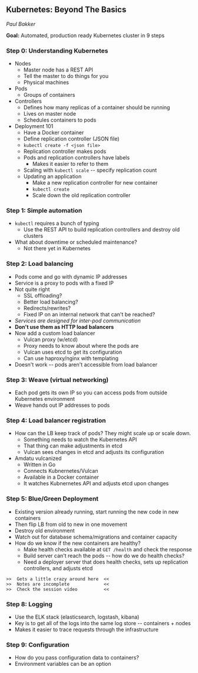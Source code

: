 ## Kubernetes: Beyond The Basics
_Paul Bakker_

**Goal:** Automated, production ready Kubernetes cluster in 9 steps

### Step 0: Understanding Kubernetes
* Nodes
    * Master node has a REST API
    * Tell the master to do things for you
    * Physical machines
* Pods
    * Groups of containers
* Controllers
    * Defines how many replicas of a container should be running
    * Lives on master node
    * Schedules containers to pods
* Deployment 101
    * Have a Docker container
    * Define replication controller (JSON file)
    * `kubectl create -f <json file>`
    * Replication controller makes pods
    * Pods and replication controllers have labels
        * Makes it easier to refer to them
    * Scaling with `kubectl scale` -- specify replication count
    * Updating an application
        * Make a new replication controller for new container
        * `kubectl create`
        * Scale down the old replication controller

### Step 1: Simple automation
* `kubectl` requires a bunch of typing
    * Use the REST API to build replication controllers and destroy old clusters
* What about downtime or scheduled maintenance?
    * Not there yet in Kubernetes

### Step 2: Load balancing
* Pods come and go with dynamic IP addresses
* Service is a proxy to pods with a fixed IP
* Not quite right
    * SSL offloading?
    * Better load balancing?
    * Redirects/rewrites?
    * Fixed IP on an internal network that can't be reached?
* *Services are designed for inter-pod communication*
* **Don't use them as HTTP load balancers**
* Now add a custom load balancer
    * Vulcan proxy (w/etcd)
    * Proxy needs to know about where the pods are
    * Vulcan uses etcd to get its configuration
    * Can use haproxy/nginx with templating
* Doesn't work -- pods aren't accessible from load balancer

### Step 3: Weave (virtual networking)
* Each pod gets its own IP so you can access pods from outside Kubernetes environment
* Weave hands out IP addresses to pods

### Step 4: Load balancer registration
* How can the LB keep track of pods? They might scale up or scale down.
    * Something needs to watch the Kubernetes API
    * That thing can make adjustments in etcd
    * Vulcan sees changes in etcd and adjusts its configuration
* Amdatu vulcanized
    * Written in Go
    * Connects Kubnernetes/Vulcan
    * Available in a Docker container
    * It watches Kubnernetes API and adjusts etcd upon changes

### Step 5: Blue/Green Deployment
* Existing version already running, start running the new code in new containers
* Then flip LB from old to new in one movement
* Destroy old environment
* Watch out for database schema/migrations and container capacity
* How do we know if the new containers are healthy?
    * Make health checks available at `GET /health` and check the response
    * Build server can't reach the pods -- how do we do health checks?
    * Need a deployer server that does health checks, sets up replication controllers, and adjusts etcd

```
>>  Gets a little crazy around here  <<
>>  Notes are incomplete             <<
>>  Check the session video          <<
```

### Step 8: Logging
* Use the ELK stack (elasticsearch, logstash, kibana)
* Key is to get all of the logs into the same log store -- containers + nodes
* Makes it easier to trace requests through the infrastructure

### Step 9: Configuration
* How do you pass configuration data to containers?
* Environment variables can be an option
